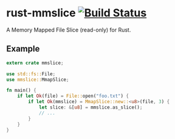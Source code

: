 # rust-mmslice [![Build Status][travis-image]][travis-link]
A Memory Mapped File Slice (read-only) for Rust.

[travis-image]: https://travis-ci.org/mneumann/rust-mmslice.svg?branch=master
[travis-link]: https://travis-ci.org/mneumann/rust-mmslice

## Example

```rust
extern crate mmslice;

use std::fs::File;
use mmslice::MmapSlice;

fn main() {
    if let Ok(file) = File::open("foo.txt") {
        if let Ok(mmslice) = MmapSlice::new::<u8>(file, 3) {
            let slice: &[u8] = mmslice.as_slice();
            // ...
        }
    }
}
```
